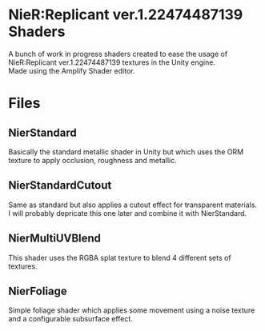 # NieR:Replicant ver.1.22474487139 Shaders
A bunch of work in progress shaders created to ease the usage of NieR:Replicant ver.1.22474487139 textures in the Unity engine. <br>
Made using the Amplify Shader editor.
# Files
## NierStandard
Basically the standard metallic shader in Unity but which uses the ORM texture to apply occlusion, roughness and metallic.
## NierStandardCutout
Same as standard but also applies a cutout effect for transparent materials. <br>
I will probably depricate this one later and combine it with NierStandard.
## NierMultiUVBlend
This shader uses the RGBA splat texture to blend 4 different sets of textures.
## NierFoliage
Simple foliage shader which applies some movement using a noise texture and a configurable subsurface effect.
